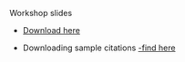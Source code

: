 Workshop slides 

- [Download here](https://github.com/ubc-library-rc/intro-citation/blob/master/content/Intro-CitationManagement-Presentation-2020-10-01-rev2021-02-05.pdf)

-  Downloading sample citations [-find here](https://github.com/ubc-library-rc/intro-citation/blob/master/content/cm.ris)
